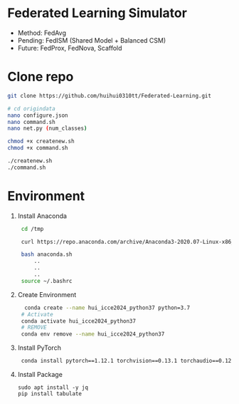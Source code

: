 # Federated Learning Simulator
+ Method: FedAvg
+ Pending: FedISM (Shared Model + Balanced CSM)
+ Future: FedProx, FedNova, Scaffold

# Clone repo
```bash
git clone https://github.com/huihui0310tt/Federated-Learning.git
```
``` bash
# cd origindata
nano configure.json
nano command.sh
nano net.py (num_classes)

chmod +x createnew.sh
chmod +x command.sh

./createnew.sh
./command.sh
```


# Environment
1. Install Anaconda
   ```bash
    cd /tmp 

    curl https://repo.anaconda.com/archive/Anaconda3-2020.07-Linux-x86_64.sh --output anaconda.sh

    bash anaconda.sh
        ..
        ..
        ..
    source ~/.bashrc

   ```
2. Create Environment
   ```bash
     conda create --name hui_icce2024_python37 python=3.7
    # Activate
    conda activate hui_icce2024_python37
    # REMOVE
    conda env remove --name hui_icce2024_python37
   ```
3. Install PyTorch
   ```bash
    conda install pytorch==1.12.1 torchvision==0.13.1 torchaudio==0.12.1 cudatoolkit=10.2 -c pytorch
   ```

4. Install Package
    ```
    sudo apt install -y jq
    pip install tabulate
    ```
